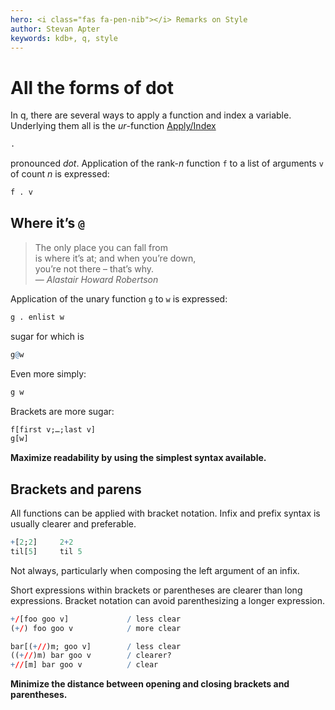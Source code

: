 ```yaml
---
hero: <i class="fas fa-pen-nib"></i> Remarks on Style
author: Stevan Apter
keywords: kdb+, q, style
---
```


# All the forms of dot



In q, there are several ways to apply a function and index a variable. Underlying them all is the _ur_-function [Apply/Index](../ref/apply.md)

```q
.
```

pronounced _dot_. Application of the rank-_n_ function `f` to a list of arguments `v` of count _n_ is expressed: 

```q
f . v
```


## Where it’s `@`

> The only place you can fall from  
> is where it’s at; and when you’re down,  
> you’re not there – that’s why.  
> — _Alastair Howard Robertson_

Application of the unary function `g` to `w` is expressed:

```q
g . enlist w
```

sugar for which is 

```q
g@w
```

Even more simply:

```q
g w
```

Brackets are more sugar:

```q
f[first v;…;last v]
g[w]
```


**Maximize readability by using the simplest syntax available.**


## Brackets and parens

All functions can be applied with bracket notation.
Infix and prefix syntax is usually clearer and preferable.

```q
+[2;2]     2+2
til[5]     til 5
```

Not always, particularly when composing the left argument of an infix.

Short expressions within brackets or parentheses are clearer than long expressions.
Bracket notation can avoid parenthesizing a longer expression.

```q
+/[foo goo v]             / less clear
(+/) foo goo v            / more clear

bar[(+//)m; goo v]        / less clear
((+//)m) bar goo v        / clearer?
+//[m] bar goo v          / clear
```

**Minimize the distance between opening and closing brackets and parentheses.**